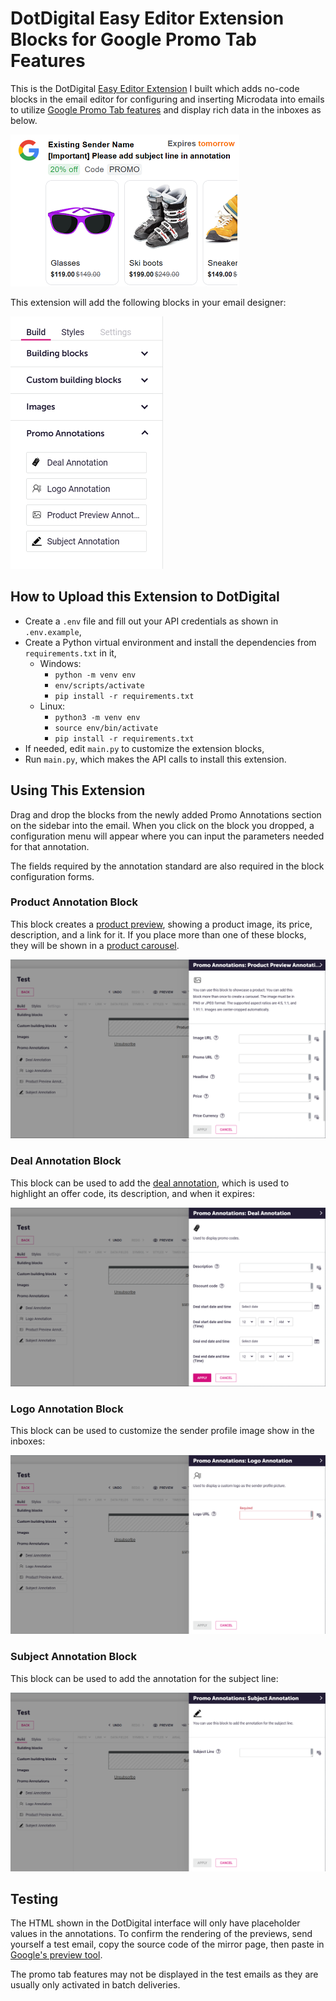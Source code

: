 # DotDigital Easy Editor Extension Blocks for Google Promo Tab Features

This is the DotDigital [Easy Editor Extension](https://developer.dotdigital.com/docs/easy-editor-extension-schema) I built which adds no-code blocks in the email editor for configuring and inserting Microdata into emails to utilize [Google Promo Tab features](https://developers.google.com/gmail/promotab/overview) and display rich data in the inboxes as below.

![promo-tab-features-example](img/promo-tab-features-example.png)

This extension will add the following blocks in your email designer:

![blocks](img/blocks.png)

## How to Upload this Extension to DotDigital

- Create a `.env` file and fill out your API credentials as shown in `.env.example`,
- Create a Python virtual environment and install the dependencies from `requirements.txt` in it,
  - Windows:
    - `python -m venv env`
    - `env/scripts/activate`
    - `pip install -r requirements.txt`
  - Linux:
    - `python3 -m venv env`
    - `source env/bin/activate`
    - `pip install -r requirements.txt`
- If needed, edit `main.py` to customize the extension blocks,
- Run `main.py`, which makes the API calls to install this extension.

## Using This Extension

Drag and drop the blocks from the newly added Promo Annotations section on the sidebar into the email. When you click on the block you dropped, a configuration menu will appear where you can input the parameters needed for that annotation.

The fields required by the annotation standard are also required in the block configuration forms.

### Product Annotation Block

This block creates a [product preview](https://developers.google.com/gmail/promotab/overview#single-image-preview), showing a product image, its price, description, and a link for it. If you place more than one of these blocks, they will be shown in a [product carousel](https://developers.google.com/gmail/promotab/overview#product-carousel).

![product-block](img/product-block.png)

### Deal Annotation Block

This block can be used to add the [deal annotation](https://developers.google.com/gmail/promotab/overview#deal-annotation), which is used to highlight an offer code, its description, and when it expires:

![deal-block](img/deal-block.png)

### Logo Annotation Block

This block can be used to customize the sender profile image show in the inboxes:

![logo-block](img/logo-block.png)

### Subject Annotation Block

This block can be used to add the annotation for the subject line:

![subject-block](img/subject-block.png)

## Testing

The HTML shown in the DotDigital interface will only have placeholder values in the annotations. To confirm the rendering of the previews, send yourself a test email, copy the source code of the mirror page, then paste in [Google's preview tool](https://developers.google.com/gmail/promotab/preview).

The promo tab features may not be displayed in the test emails as they are usually only activated in batch deliveries.

